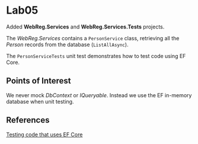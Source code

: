 # Lab05

Added **WebReg.Services** and **WebReg.Services.Tests** projects.

The *WebReg.Services* contains a `PersonService` class, retrieving all the *Person* records from the database (`ListAllAsync`).

The `PersonServiceTests` unit test demonstrates how to test code using EF Core.

## Points of Interest
We never mock *DbContext* or *IQueryable*. Instead we use the EF in-memory database when unit testing.

## References
[Testing code that uses EF Core](https://docs.microsoft.com/en-us/ef/core/testing/)